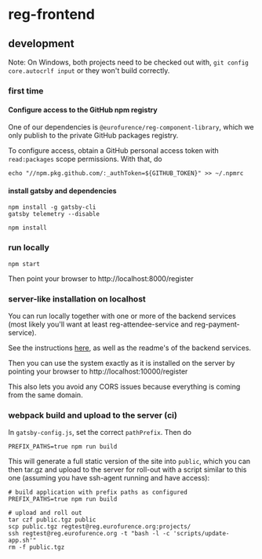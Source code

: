 # reg-frontend

## development

Note: On Windows, both projects need to be checked out with, `git config core.autocrlf input` or they won't build correctly.

### first time

#### Configure access to the GitHub npm registry

One of our dependencies is `@eurofurence/reg-component-library`, which we only publish to the private GitHub packages
registry.

To configure access, obtain a GitHub personal access token with `read:packages` scope permissions. With that, do

```
echo "//npm.pkg.github.com/:_authToken=${GITHUB_TOKEN}" >> ~/.npmrc
```

#### install gatsby and dependencies

```
npm install -g gatsby-cli
gatsby telemetry --disable

npm install
```

### run locally

```
npm start
```

Then point your browser to http://localhost:8000/register

### server-like installation on localhost

You can run locally together with one or more of the backend services (most likely you'll want at least
reg-attendee-service and reg-payment-service).

See the instructions [here](https://github.com/eurofurence/reg-regsys-classic), as well as the readme's of the
backend services.

Then you can use the system exactly as it is installed on the server by pointing your browser to http://localhost:10000/register

This also lets you avoid any CORS issues because everything is coming from the same domain.

### webpack build and upload to the server (ci)

In `gatsby-config.js`, set the correct `pathPrefix`. Then do

```
PREFIX_PATHS=true npm run build
```

This will generate a full static version of the site into `public`, which you can then tar.gz and upload to the server
for roll-out with a script similar to this one (assuming you have ssh-agent running and have access):

```
# build application with prefix paths as configured
PREFIX_PATHS=true npm run build

# upload and roll out
tar czf public.tgz public
scp public.tgz regtest@reg.eurofurence.org:projects/
ssh regtest@reg.eurofurence.org -t "bash -l -c 'scripts/update-app.sh'"
rm -f public.tgz
```
